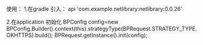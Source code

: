 使用：
1.在gradle 引入： 
api 'com.example.netlibrary:netlibrary:0.0.26'

2.在application 初始化
 BPConfig config=new BPConfig.Builder().context(this).strategyType(BPRequest.STRATEGY_TYPE.OKHTTPS).build();
 BPRequest.getInstance().init(config);
